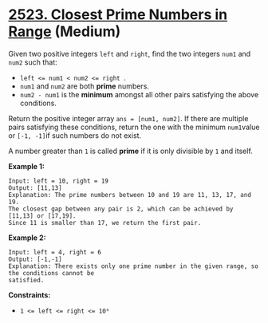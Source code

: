 # [2523. Closest Prime Numbers in Range][link] (Medium)

[link]: https://leetcode.com/problems/closest-prime-numbers-in-range/

Given two positive integers `left` and `right`, find the two integers `num1` and `num2` such that:

- `left <= num1 < num2 <= right `.
- `num1` and `num2` are both **prime** numbers.
- `num2 - num1` is the **minimum** amongst all other pairs satisfying the above conditions.

Return the positive integer array `ans = [num1, num2]`. If there are multiple pairs satisfying these
conditions, return the one with the minimum `num1`value or `[-1, -1]`if such numbers do not exist.

A number greater than `1` is called **prime** if it is only divisible by `1` and itself.

**Example 1:**

```
Input: left = 10, right = 19
Output: [11,13]
Explanation: The prime numbers between 10 and 19 are 11, 13, 17, and 19.
The closest gap between any pair is 2, which can be achieved by [11,13] or [17,19].
Since 11 is smaller than 17, we return the first pair.
```

**Example 2:**

```
Input: left = 4, right = 6
Output: [-1,-1]
Explanation: There exists only one prime number in the given range, so the conditions cannot be
satisfied.
```

**Constraints:**

- `1 <= left <= right <= 10⁶`
